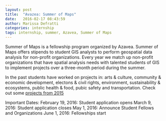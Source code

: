 ```yaml
---
layout: post
title:  "Avazea: Summer of Maps"
date:   2016-02-17 08:43:59
author: Marissa Defratti
categories: internship
tags: internship, summer, Azavea, Summer of Maps
---
```


Summer of Maps is a fellowship program organized by Azavea. Summer of Maps offers stipends to student GIS analysts to perform geospatial data analysis for non-profit organizations. Every year we match up non-profit organizations that have spatial analysis needs with talented students of GIS to implement projects over a three-month period during the summer.

In the past students have worked on projects in: arts & culture, community & economic development, electons & civil rights, environment, sustainability & ecosystems, public health & food, pubic safety and transportation.
Check out some [projects from 2015][2015 Projects]

Important Dates:
    February 19, 2016: Student application opens
    March 9, 2016: Student application closes
    May 1, 2016: Announce Student Fellows and Organizations
    June 1, 2016: Fellowships start
    
    

[Summer of Maps]: http://www.summerofmaps.com/
[2015 Projects]: http://www.summerofmaps.com/years/2015/

